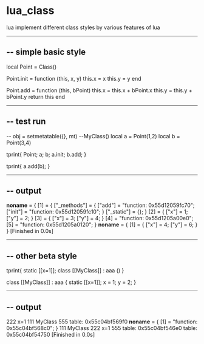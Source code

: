# lua_class
lua implement different class styles by various features of lua



------------------------------------------------------------
-- simple basic style
------------------------------------------------------------

local Point = Class()

Point.init = function (this, x, y)
	this.x = x
	this.y = y
end

Point.add = function (this, bPoint)
	this.x = this.x + bPoint.x
	this.y = this.y + bPoint.y
	return this
end

------------------------------------------------------------
-- test run
------------------------------------------------------------

-- obj = setmetatable({}, mt) --MyClass()
local a = Point(1,2)
local b = Point(3,4)

tprint{
	Point;
	a;
	b;
	a.init;
	b.add;
}

tprint{
	a.add(b);
}


------------------------------------------------------------
-- output
------------------------------------------------------------


__noname__ = {
  [1] = {
    ["_methods"] = {
      ["add"] = "function: 0x55d12059fc70";
      ["init"] = "function: 0x55d12059fc10";
    }
    ["_static"] = {};
  }
  [2] = {
    ["x"] = 1;
    ["y"] = 2;
  }
  [3] = {
    ["x"] = 3;
    ["y"] = 4;
  }
  [4] = "function: 0x55d1205a00e0";
  [5] = "function: 0x55d1205a0120";
}
__noname__ = {
  [1] = {
    ["x"] = 4;
    ["y"] = 6;
  }
}
[Finished in 0.0s]



------------------------------------------------------------
-- other beta style
------------------------------------------------------------
tprint{
static [[x=1]];
class [[MyClass]] : aaa ()
}


class [[MyClass]] : aaa {
	static [[x=1]];
	x = 1;
	y = 2;
}

------------------------------------------------------------
-- output
------------------------------------------------------------
222	x=1
111	MyClass
555	table: 0x55c04bf569f0
__noname__ = {
  [1] = "function: 0x55c04bf568c0";
}
111	MyClass
222	x=1
555	table: 0x55c04bf546e0	table: 0x55c04bf54750
[Finished in 0.0s]
